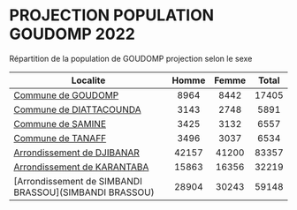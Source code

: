 # PROJECTION POPULATION GOUDOMP 2022
	
Répartition de la population de GOUDOMP projection selon le sexe
	
| Localite  | Homme | Femme | Total |
| --------- |:-----:|:-----:|:-----:|
| [Commune de GOUDOMP](GOUDOMP) | 8964 | 8442 | 17405 |
| [Commune de DIATTACOUNDA](DIATTACOUNDA) | 3143 | 2748 | 5891 |
| [Commune de SAMINE](SAMINE) | 3425 | 3132 | 6557 |
| [Commune de TANAFF](TANAFF) | 3496 | 3037 | 6534 |
| [Arrondissement de DJIBANAR](DJIBANAR) | 42157 | 41200 | 83357 |
| [Arrondissement de KARANTABA](KARANTABA) | 15863 | 16356 | 32219 |
| [Arrondissement de SIMBANDI BRASSOU](SIMBANDI BRASSOU) | 28904 | 30243 | 59148 |
